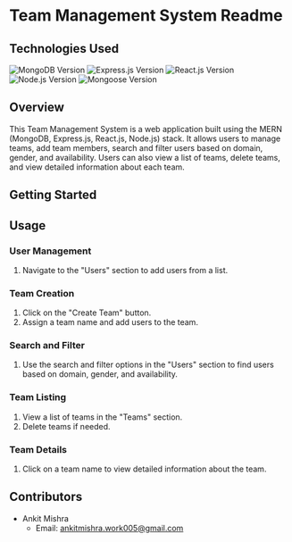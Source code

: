 # Team Management System Readme

## Technologies Used


![MongoDB Version](https://img.shields.io/badge/MongoDB-v4.0%20or%20later-green)
![Express.js Version](https://img.shields.io/badge/Express.js-%5E4.17.1-blue)
![React.js Version](https://img.shields.io/badge/React.js-v17.0.2-blue)
![Node.js Version](https://img.shields.io/badge/Node.js-v14.0.0%20or%20later-green)
![Mongoose Version](https://img.shields.io/badge/Mongoose-v5.13.3-blue)



## Overview

This Team Management System is a web application built using the MERN (MongoDB, Express.js, React.js, Node.js) stack. It allows users to manage teams, add team members, search and filter users based on domain, gender, and availability. Users can also view a list of teams, delete teams, and view detailed information about each team.

## Getting Started



## Usage

### User Management

1. Navigate to the "Users" section to add users from a list.

### Team Creation


1. Click on the "Create Team" button.
2. Assign a team name and add users to the team.

### Search and Filter

1. Use the search and filter options in the "Users" section to find users based on domain, gender, and availability.

### Team Listing

1. View a list of teams in the "Teams" section.
2. Delete teams if needed.

### Team Details

1. Click on a team name to view detailed information about the team.

## Contributors

- Ankit Mishra
  - Email: ankitmishra.work005@gmail.com



